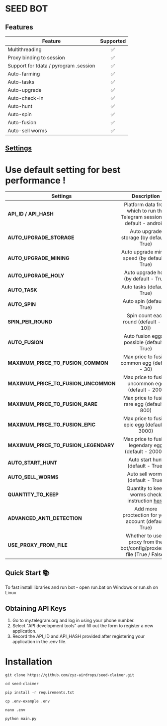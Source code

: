 # SEED BOT

## Features  
| Feature                                                   | Supported |
|-----------------------------------------------------------|:---------:|
| Multithreading                                            |     ✅     |
| Proxy binding to session                                  |     ✅     |
| Support for tdata / pyrogram .session |     ✅     |
| Auto-farming                                              |     ✅     |
| Auto-tasks                                                |     ✅     |
| Auto-upgrade                                              |     ✅     |
| Auto-check-in                                             |     ✅     |
| Auto-hunt                                                 |     ✅     |
| Auto-spin                                                 |     ✅     |
| Auto-fusion                                                 |     ✅     |
| Auto-sell worms                                           |     ✅     |


## [Settings](https://github.com/vanhbakaa/Seed-App-Mine-Seed-BOT-Telegram/blob/main/.env-example)

# Use default setting for best performance !
| Settings                |                                 Description                                 |
|-------------------------|:---------------------------------------------------------------------------:|
| **API_ID / API_HASH**   | Platform data from which to run the Telegram session (by default - android) |
| **AUTO_UPGRADE_STORAGE**|                   Auto upgrade storage  (by default - True)                 |
| **AUTO_UPGRADE_MINING** |                  Auto upgrade mining speed (by default - True)              |
| **AUTO_UPGRADE_HOLY**   |                    Auto upgrade holy (by default - True)                    |
| **AUTO_TASK**           |                       Auto tasks (default - True)                           |
| **AUTO_SPIN**     |                    Auto spin (default - True)                         |
| **SPIN_PER_ROUND**     |                    Spin count each round (default - [5, 10])                         |
| **AUTO_FUSION**     |                    Auto fusion eggs if possible (default - True)                         |
| **MAXIMUM_PRICE_TO_FUSION_COMMON**  |                    Max price to fusion common egg (default - 30)                         |
| **MAXIMUM_PRICE_TO_FUSION_UNCOMMON**  |                    Max price to fusion uncommon egg (default - 200)                         |
| **MAXIMUM_PRICE_TO_FUSION_RARE**     |                    Max price to fusion rare egg (default - 800)                         |
| **MAXIMUM_PRICE_TO_FUSION_EPIC**     |                    Max price to fusion epic egg (default - 3000)                         |
| **MAXIMUM_PRICE_TO_FUSION_LEGENDARY**     |                    Max price to fusion legendary egg (default - 20000)                         |
| **AUTO_START_HUNT**     |                    Auto start hunt (default - True)                         |
| **AUTO_SELL_WORMS**     |           Auto sell worms (default - True)                                  |
| **QUANTITY_TO_KEEP**     |    Quantity to keep worms check instruction [here](https://github.com/vanhbakaa/Seed-App-Mine-Seed-BOT-Telegram/blob/main/setting.md)                       |
| **ADVANCED_ANTI_DETECTION**     |   Add more proctection for your account (default: True) |
| **USE_PROXY_FROM_FILE** | Whether to use a proxy from the bot/config/proxies.txt file (True / False)  |

## Quick Start 📚

To fast install libraries and run bot - open run.bat on Windows or run.sh on Linux

## Obtaining API Keys
1. Go to my.telegram.org and log in using your phone number.
2. Select "API development tools" and fill out the form to register a new application.
3. Record the API_ID and API_HASH provided after registering your application in the .env file.


# Installation

```
git clone https://github.com/zyz-airdrops/seed-claimer.git
```
```
cd seed-claimer
```
```
pip install -r requirements.txt
```
```
cp .env-example .env
```
```
nano .env
```
```
python main.py
```
